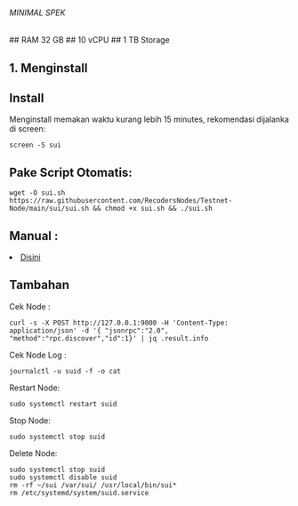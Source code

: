 <h6> MINIMAL SPEK</h6>
## RAM 32 GB
## 10 vCPU
## 1 TB Storage

## 1. Menginstall

## Install 
Menginstall memakan waktu kurang lebih 15 minutes, rekomendasi dijalanka di screen:
```
screen -S sui
```
## Pake Script Otomatis:
```
wget -O sui.sh https://raw.githubusercontent.com/RecodersNodes/Testnet-Node/main/sui/sui.sh && chmod +x sui.sh && ./sui.sh
```

## Manual :
<li><a href="https://github.comRecodersNodes/Testnet-Node/main/sui/manual_install.md">Disini</a></li>

## Tambahan
Cek Node :
```
curl -s -X POST http://127.0.0.1:9000 -H 'Content-Type: application/json' -d '{ "jsonrpc":"2.0", "method":"rpc.discover","id":1}' | jq .result.info
```

Cek Node Log : 
```
journalctl -u suid -f -o cat
```

Restart Node:
```
sudo systemctl restart suid
```

Stop Node:
```
sudo systemctl stop suid
```

Delete Node:
```
sudo systemctl stop suid
sudo systemctl disable suid
rm -rf ~/sui /var/sui/ /usr/local/bin/sui*
rm /etc/systemd/system/suid.service
```
